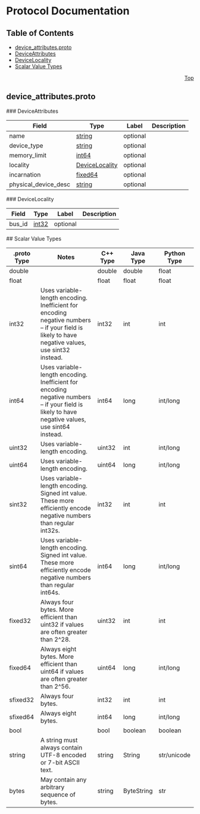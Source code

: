 # Protocol Documentation
<a name="top"/>

## Table of Contents
* [device_attributes.proto](#device_attributes.proto)
 * [DeviceAttributes](#tensorflow.DeviceAttributes)
 * [DeviceLocality](#tensorflow.DeviceLocality)
* [Scalar Value Types](#scalar-value-types)

<a name="device_attributes.proto"/>
<p align="right"><a href="#top">Top</a></p>

## device_attributes.proto



<a name="tensorflow.DeviceAttributes"/>
### DeviceAttributes


| Field | Type | Label | Description |
| ----- | ---- | ----- | ----------- |
| name | [string](#string) | optional |  |
| device_type | [string](#string) | optional |  |
| memory_limit | [int64](#int64) | optional |  |
| locality | [DeviceLocality](#tensorflow.DeviceLocality) | optional |  |
| incarnation | [fixed64](#fixed64) | optional |  |
| physical_device_desc | [string](#string) | optional |  |


<a name="tensorflow.DeviceLocality"/>
### DeviceLocality


| Field | Type | Label | Description |
| ----- | ---- | ----- | ----------- |
| bus_id | [int32](#int32) | optional |  |







<a name="scalar-value-types"/>
## Scalar Value Types

| .proto Type | Notes | C++ Type | Java Type | Python Type |
| ----------- | ----- | -------- | --------- | ----------- |
| <a name="double"/> double |  | double | double | float |
| <a name="float"/> float |  | float | float | float |
| <a name="int32"/> int32 | Uses variable-length encoding. Inefficient for encoding negative numbers – if your field is likely to have negative values, use sint32 instead. | int32 | int | int |
| <a name="int64"/> int64 | Uses variable-length encoding. Inefficient for encoding negative numbers – if your field is likely to have negative values, use sint64 instead. | int64 | long | int/long |
| <a name="uint32"/> uint32 | Uses variable-length encoding. | uint32 | int | int/long |
| <a name="uint64"/> uint64 | Uses variable-length encoding. | uint64 | long | int/long |
| <a name="sint32"/> sint32 | Uses variable-length encoding. Signed int value. These more efficiently encode negative numbers than regular int32s. | int32 | int | int |
| <a name="sint64"/> sint64 | Uses variable-length encoding. Signed int value. These more efficiently encode negative numbers than regular int64s. | int64 | long | int/long |
| <a name="fixed32"/> fixed32 | Always four bytes. More efficient than uint32 if values are often greater than 2^28. | uint32 | int | int |
| <a name="fixed64"/> fixed64 | Always eight bytes. More efficient than uint64 if values are often greater than 2^56. | uint64 | long | int/long |
| <a name="sfixed32"/> sfixed32 | Always four bytes. | int32 | int | int |
| <a name="sfixed64"/> sfixed64 | Always eight bytes. | int64 | long | int/long |
| <a name="bool"/> bool |  | bool | boolean | boolean |
| <a name="string"/> string | A string must always contain UTF-8 encoded or 7-bit ASCII text. | string | String | str/unicode |
| <a name="bytes"/> bytes | May contain any arbitrary sequence of bytes. | string | ByteString | str |
